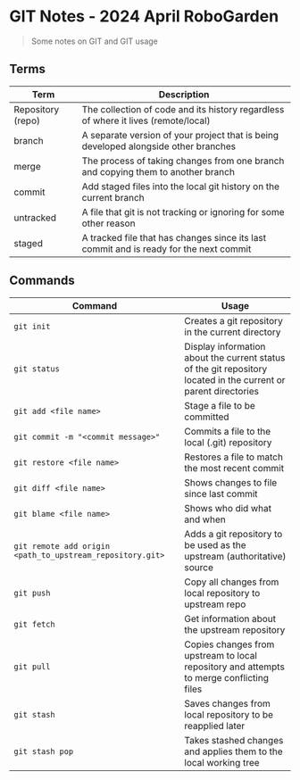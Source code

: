 # GIT Notes - 2024 April RoboGarden

> Some notes on GIT and GIT usage

## Terms

| Term              | Description                                                                            |
| ----------------- | -------------------------------------------------------------------------------------- |
| Repository (repo) | The collection of code and its history regardless of where it lives (remote/local)     |
| branch            | A separate version of your project that is being developed alongside other branches    |
| merge             | The process of taking changes from one branch and copying them to another branch       |
| commit            | Add staged files into the local git history on the current branch                      |
| untracked         | A file that git is not tracking or ignoring for some other reason                      |
| staged            | A tracked file that has changes since its last commit and is ready for the next commit |


## Commands

| Command                                                   | Usage                                                                                                           |
| --------------------------------------------------------- | --------------------------------------------------------------------------------------------------------------- |
| `git init`                                                | Creates a git repository in the current directory                                                               |
| `git status`                                              | Display information about the current status of the git repository located in the current or parent directories |
| `git add <file name>`                                     | Stage a file to be committed                                                                                    |
| `git commit -m "<commit message>"`                        | Commits a file to the local (.git) repository                                                                   |
| `git restore <file name>`                                 | Restores a file to match the most recent commit                                                                 |
| `git diff <file name>`                                    | Shows changes to file since last commit                                                                         |
| `git blame <file name>`                                   | Shows who did what and when                                                                                     |
| `git remote add origin <path_to_upstream_repository.git>` | Adds a git repository to be used as the upstream (authoritative) source                                         |
| `git push`                                                | Copy all changes from local repository to upstream repo                                                         |
| `git fetch`                                               | Get information about the upstream repository                                                                   |
| `git pull`                                                | Copies changes from upstream to local repository and attempts to merge conflicting files                        |
| `git stash`                                               | Saves changes from local repository to be reapplied later                                                       |
| `git stash pop`                                           | Takes stashed changes and applies them to the local working tree                                                |